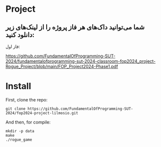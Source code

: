 # Project

## شما می‌توانید داک‌های هر فاز پروژه را از لینک‌های زیر دانلود کنید:
فاز اول: 

https://github.com/FundamentalOfProgramming-SUT-2024/fundamentalofprogramming-sut-2024-classroom-fop2024_project-Rogue_Project/blob/main/FOP_Project2024-Phase1.pdf

# Install
First, clone the repo:
```
git clone https://github.com/FundamentalOfProgramming-SUT-2024/fop2024-project-lilmosio.git
```
And then, for compile:
```
mkdir -p data
make
./rogue_game
```
